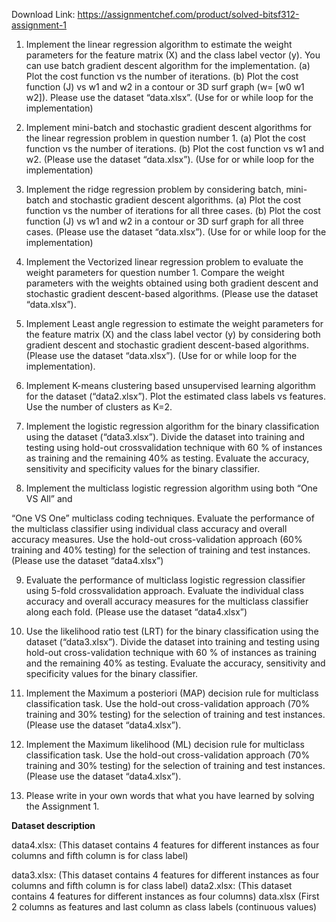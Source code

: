 Download Link: https://assignmentchef.com/product/solved-bitsf312-assignment-1
<br>
<ol>

 <li>Implement the linear regression algorithm to estimate the weight parameters for the feature matrix (X) and the class label vector (y). You can use batch gradient descent algorithm for the implementation. (a) Plot the cost function vs the number of iterations. (b) Plot the cost function (J) vs w1 and w2 in a contour or 3D surf graph (w= [w0 w1 w2]). Please use the dataset “data.xlsx”. (Use for or while loop for the implementation)</li>

</ol>




<ol start="2">

 <li>Implement mini-batch and stochastic gradient descent algorithms for the linear regression problem in question number 1. (a) Plot the cost function vs the number of iterations. (b) Plot the cost function vs w1 and w2. (Please use the dataset “data.xlsx”). (Use for or while loop for the implementation)</li>

</ol>




<ol start="3">

 <li>Implement the ridge regression problem by considering batch, mini-batch and stochastic gradient descent algorithms. (a) Plot the cost function vs the number of iterations for all three cases. (b) Plot the cost function (J) vs w1 and w2 in a contour or 3D surf graph for all three cases. (Please use the dataset “data.xlsx”). (Use for or while loop for the implementation)</li>

</ol>




<ol start="4">

 <li>Implement the Vectorized linear regression problem to evaluate the weight parameters for question number 1. Compare the weight parameters with the weights obtained using both gradient descent and stochastic gradient descent-based algorithms. (Please use the dataset “data.xlsx”).</li>

</ol>




<ol start="5">

 <li>Implement Least angle regression to estimate the weight parameters for the feature matrix (X) and the class label vector (y) by considering both gradient descent and stochastic gradient descent-based algorithms. (Please use the dataset “data.xlsx”). (Use for or while loop for the implementation).</li>

</ol>




<ol start="6">

 <li>Implement K-means clustering based unsupervised learning algorithm for the dataset (“data2.xlsx”). Plot the estimated class labels vs features. Use the number of clusters as K=2.</li>

</ol>




<ol start="7">

 <li>Implement the logistic regression algorithm for the binary classification using the dataset (“data3.xlsx”). Divide the dataset into training and testing using hold-out crossvalidation technique with 60 % of instances as training and the remaining 40% as testing. Evaluate the accuracy, sensitivity and specificity values for the binary classifier.</li>

</ol>




<ol start="8">

 <li>Implement the multiclass logistic regression algorithm using both “One VS All” and</li>

</ol>

“One VS One” multiclass coding techniques.  Evaluate the performance of the multiclass classifier using individual class accuracy and overall accuracy measures. Use the hold-out cross-validation approach (60% training and 40% testing) for the selection of training and test instances. (Please use the dataset “data4.xlsx”)




<ol start="9">

 <li>Evaluate the performance of multiclass logistic regression classifier using 5-fold crossvalidation approach. Evaluate the individual class accuracy and overall accuracy measures for the multiclass classifier along each fold. (Please use the dataset “data4.xlsx”)</li>

</ol>




<ol start="10">

 <li>Use the likelihood ratio test (LRT) for the binary classification using the dataset (“data3.xlsx”). Divide the dataset into training and testing using hold-out cross-validation technique with 60 % of instances as training and the remaining 40% as testing. Evaluate the accuracy, sensitivity and specificity values for the binary classifier.</li>

</ol>




<ol start="11">

 <li>Implement the Maximum a posteriori (MAP) decision rule for multiclass classification task. Use the hold-out cross-validation approach (70% training and 30% testing) for the selection of training and test instances. (Please use the dataset “data4.xlsx”).</li>

</ol>




<ol start="12">

 <li>Implement the Maximum likelihood (ML) decision rule for multiclass classification task. Use the hold-out cross-validation approach (70% training and 30% testing) for the selection of training and test instances. (Please use the dataset “data4.xlsx”).</li>

</ol>




<ol start="13">

 <li>Please write in your own words that what you have learned by solving the Assignment 1.</li>

</ol>







<strong>Dataset description </strong>




data4.xlsx: (This dataset contains 4 features for different instances as four columns and fifth column is for class label)

data3.xlsx: (This dataset contains 4 features for different instances as four columns and fifth column is for class label) data2.xlsx: (This dataset contains 4 features for different instances as four columns) data.xlsx (First 2 columns as features and last column as class labels (continuous values)